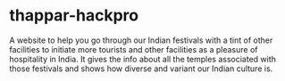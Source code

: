 # thappar-hackpro
A website to help you go through our Indian festivals with a tint of other facilities to initiate more tourists and other facilities as a pleasure of hospitality in India. It gives the info about all the temples associated with those festivals and shows how diverse and variant our Indian culture is.

